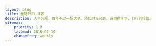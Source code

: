 ```yaml
---
layout: blog
title: 墨隐阡陌-博客
description: 人生苦短，百年不过一场大梦。须知时光已逝，诗酒称年华，且行且珍惜。
sitemap:
    priority: 1.0
    lastmod: 2018-02-10
    changefreq: weekly
---
```

